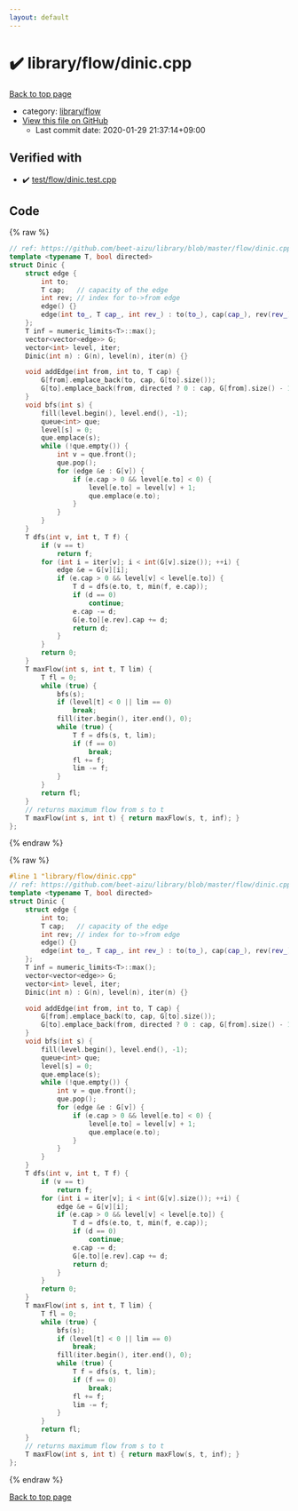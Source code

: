 ```yaml
---
layout: default
---
```


<!-- mathjax config similar to math.stackexchange -->
<script type="text/javascript" async
  src="https://cdnjs.cloudflare.com/ajax/libs/mathjax/2.7.5/MathJax.js?config=TeX-MML-AM_CHTML">
</script>
<script type="text/x-mathjax-config">
  MathJax.Hub.Config({
    TeX: { equationNumbers: { autoNumber: "AMS" }},
    tex2jax: {
      inlineMath: [ ['$','$'] ],
      processEscapes: true
    },
    "HTML-CSS": { matchFontHeight: false },
    displayAlign: "left",
    displayIndent: "2em"
  });
</script>

<script type="text/javascript" src="https://cdnjs.cloudflare.com/ajax/libs/jquery/3.4.1/jquery.min.js"></script>
<script src="https://cdn.jsdelivr.net/npm/jquery-balloon-js@1.1.2/jquery.balloon.min.js" integrity="sha256-ZEYs9VrgAeNuPvs15E39OsyOJaIkXEEt10fzxJ20+2I=" crossorigin="anonymous"></script>
<script type="text/javascript" src="../../../assets/js/copy-button.js"></script>
<link rel="stylesheet" href="../../../assets/css/copy-button.css" />


# :heavy_check_mark: library/flow/dinic.cpp

<a href="../../../index.html">Back to top page</a>

* category: <a href="../../../index.html#befd6e878d04dabe98b2fcf892a1574a">library/flow</a>
* <a href="{{ site.github.repository_url }}/blob/master/library/flow/dinic.cpp">View this file on GitHub</a>
    - Last commit date: 2020-01-29 21:37:14+09:00




## Verified with

* :heavy_check_mark: <a href="../../../verify/test/flow/dinic.test.cpp.html">test/flow/dinic.test.cpp</a>


## Code

<a id="unbundled"></a>
{% raw %}
```cpp
// ref: https://github.com/beet-aizu/library/blob/master/flow/dinic.cpp
template <typename T, bool directed>
struct Dinic {
    struct edge {
        int to;
        T cap;   // capacity of the edge
        int rev; // index for to->from edge
        edge() {}
        edge(int to_, T cap_, int rev_) : to(to_), cap(cap_), rev(rev_) {}
    };
    T inf = numeric_limits<T>::max();
    vector<vector<edge>> G;
    vector<int> level, iter;
    Dinic(int n) : G(n), level(n), iter(n) {}

    void addEdge(int from, int to, T cap) {
        G[from].emplace_back(to, cap, G[to].size());
        G[to].emplace_back(from, directed ? 0 : cap, G[from].size() - 1);
    }
    void bfs(int s) {
        fill(level.begin(), level.end(), -1);
        queue<int> que;
        level[s] = 0;
        que.emplace(s);
        while (!que.empty()) {
            int v = que.front();
            que.pop();
            for (edge &e : G[v]) {
                if (e.cap > 0 && level[e.to] < 0) {
                    level[e.to] = level[v] + 1;
                    que.emplace(e.to);
                }
            }
        }
    }
    T dfs(int v, int t, T f) {
        if (v == t)
            return f;
        for (int i = iter[v]; i < int(G[v].size()); ++i) {
            edge &e = G[v][i];
            if (e.cap > 0 && level[v] < level[e.to]) {
                T d = dfs(e.to, t, min(f, e.cap));
                if (d == 0)
                    continue;
                e.cap -= d;
                G[e.to][e.rev].cap += d;
                return d;
            }
        }
        return 0;
    }
    T maxFlow(int s, int t, T lim) {
        T fl = 0;
        while (true) {
            bfs(s);
            if (level[t] < 0 || lim == 0)
                break;
            fill(iter.begin(), iter.end(), 0);
            while (true) {
                T f = dfs(s, t, lim);
                if (f == 0)
                    break;
                fl += f;
                lim -= f;
            }
        }
        return fl;
    }
    // returns maximum flow from s to t
    T maxFlow(int s, int t) { return maxFlow(s, t, inf); }
};

```
{% endraw %}

<a id="bundled"></a>
{% raw %}
```cpp
#line 1 "library/flow/dinic.cpp"
// ref: https://github.com/beet-aizu/library/blob/master/flow/dinic.cpp
template <typename T, bool directed>
struct Dinic {
    struct edge {
        int to;
        T cap;   // capacity of the edge
        int rev; // index for to->from edge
        edge() {}
        edge(int to_, T cap_, int rev_) : to(to_), cap(cap_), rev(rev_) {}
    };
    T inf = numeric_limits<T>::max();
    vector<vector<edge>> G;
    vector<int> level, iter;
    Dinic(int n) : G(n), level(n), iter(n) {}

    void addEdge(int from, int to, T cap) {
        G[from].emplace_back(to, cap, G[to].size());
        G[to].emplace_back(from, directed ? 0 : cap, G[from].size() - 1);
    }
    void bfs(int s) {
        fill(level.begin(), level.end(), -1);
        queue<int> que;
        level[s] = 0;
        que.emplace(s);
        while (!que.empty()) {
            int v = que.front();
            que.pop();
            for (edge &e : G[v]) {
                if (e.cap > 0 && level[e.to] < 0) {
                    level[e.to] = level[v] + 1;
                    que.emplace(e.to);
                }
            }
        }
    }
    T dfs(int v, int t, T f) {
        if (v == t)
            return f;
        for (int i = iter[v]; i < int(G[v].size()); ++i) {
            edge &e = G[v][i];
            if (e.cap > 0 && level[v] < level[e.to]) {
                T d = dfs(e.to, t, min(f, e.cap));
                if (d == 0)
                    continue;
                e.cap -= d;
                G[e.to][e.rev].cap += d;
                return d;
            }
        }
        return 0;
    }
    T maxFlow(int s, int t, T lim) {
        T fl = 0;
        while (true) {
            bfs(s);
            if (level[t] < 0 || lim == 0)
                break;
            fill(iter.begin(), iter.end(), 0);
            while (true) {
                T f = dfs(s, t, lim);
                if (f == 0)
                    break;
                fl += f;
                lim -= f;
            }
        }
        return fl;
    }
    // returns maximum flow from s to t
    T maxFlow(int s, int t) { return maxFlow(s, t, inf); }
};

```
{% endraw %}

<a href="../../../index.html">Back to top page</a>

